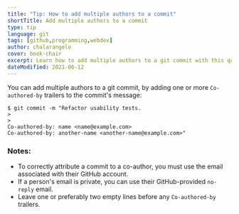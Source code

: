 ```yaml
---
title: "Tip: How to add multiple authors to a commit"
shortTitle: Add multiple authors to a commit
type: tip
language: git
tags: [github,programming,webdev]
author: chalarangelo
cover: book-chair
excerpt: Learn how to add multiple authors to a git commit with this quick and easy tip.
dateModified: 2021-06-12
---
```


You can add multiple authors to a git commit, by adding one or more `Co-authored-by` trailers to the commit's message:

```shellsession
$ git commit -m "Refactor usability tests.
>
>
Co-authored-by: name <name@example.com>
Co-authored-by: another-name <another-name@example.com>"
```

### Notes:

- To correctly attribute a commit to a co-author, you must use the email associated with their GitHub account.
- If a person's email is private, you can use their GitHub-provided `no-reply` email.
- Leave one or preferably two empty lines before any `Co-authored-by` trailers.
